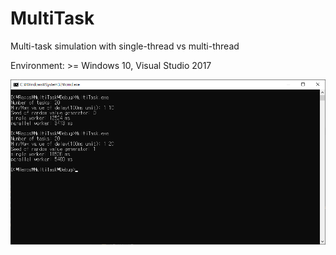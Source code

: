 # MultiTask
Multi-task simulation with single-thread vs multi-thread

Environment: >= Windows 10, Visual Studio 2017

![](./result.png)
